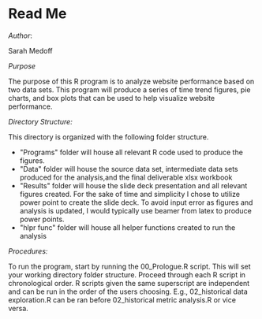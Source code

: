 # Read Me 
*Author*: 

Sarah Medoff

*Purpose* 

The purpose of this R program is to analyze website performance based on two data sets. This program will produce a series of time trend figures, pie charts, and box plots that can be used to help visualize website performance. 


*Directory Structure:*

This directory is organized with the following folder structure. 
- "Programs" folder will house all relevant R code used to produce the figures.
- "Data" folder will house the source data set, intermediate data sets produced for the analysis,and the final deliverable xlsx workbook
- "Results" folder will house the slide deck presentation and all relevant figures created. For the sake of time and simplicity I chose to utilize power point to create the slide deck. To avoid input error as figures and analysis is updated, I would typically use beamer from latex to produce power points. 
- "hlpr func" folder will house all helper functions created to run the analysis 

*Procedures:*

To run the program, start by running the 00_Prologue.R script. This will set your working directory folder structure. Proceed through each R script in chronological order. R scripts given the same superscript are independent and can be run in the order of the users choosing. E.g., 02_historical data exploration.R can be ran before 02_historical metric analysis.R or vice versa. 

